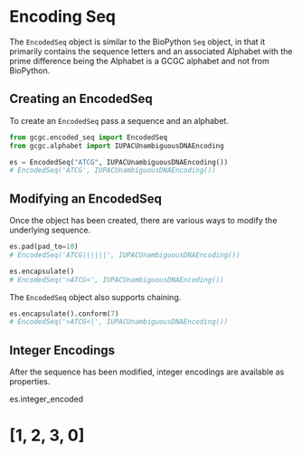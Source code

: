 # Encoding Seq

The `EncodedSeq` object is similar to the BioPython `Seq` object, in that it primarily contains the
sequence letters and an associated Alphabet with the prime difference being the Alphabet is a GCGC
alphabet and not from BioPython.

## Creating an EncodedSeq

To create an `EncodedSeq` pass a sequence and an alphabet.

```python
from gcgc.encoded_seq import EncodedSeq
from gcgc.alphabet import IUPACUnambiguousDNAEncoding

es = EncodedSeq("ATCG", IUPACUnambiguousDNAEncoding())
# EncodedSeq('ATCG', IUPACUnambiguousDNAEncoding())
```

## Modifying an EncodedSeq

Once the object has been created, there are various ways to modify the underlying sequence.

```python
es.pad(pad_to=10)
# EncodedSeq('ATCG||||||', IUPACUnambiguousDNAEncoding())

es.encapsulate()
# EncodedSeq('>ATCG<', IUPACUnambiguousDNAEncoding())
```

The `EncodedSeq` object also supports chaining.

```python
es.encapsulate().conform(7)
# EncodedSeq('>ATCG<|', IUPACUnambiguousDNAEncoding())
```

## Integer Encodings

After the sequence has been modified, integer encodings are available as properties.

es.integer_encoded
# [1, 2, 3, 0]
```
